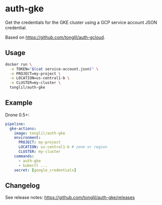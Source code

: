 # auth-gke

Get the credentials for the GKE cluster using a GCP service account JSON credential.

Based on https://github.com/tonglil/auth-gcloud.

## Usage

```sh
docker run \
  -e TOKEN="$(cat service-account.json)" \
  -e PROJECT=my-project \
  -e LOCATION=us-central1-b \
  -e CLUSTER=my-cluster \
  tonglil/auth-gke
```

## Example

Drone 0.5+:

```yml
pipeline:
  gke-actions:
    image: tonglil/auth-gke
    environment:
      PROJECT: my-project
      LOCATION: us-central1-b # zone or region
      CLUSTER: my-cluster
    commands:
      - auth-gke
      - kubectl ...
    secret: [google_credentials]
```

## Changelog

See release notes: https://github.com/tonglil/auth-gke/releases
